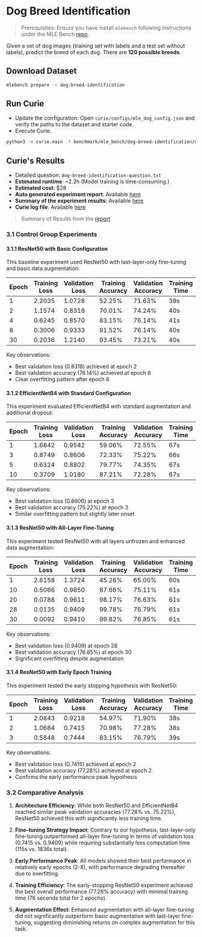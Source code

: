 # Dog Breed Identification
> Prerequisites: Ensure you have install `mlebench` following instructions under the MLE Bench [repo](`https://github.com/openai/mle-bench/tree/main`).

Given a set of dog images (training set with labels and a test set without labels), predict the breed of each dog. There are **120 possible breeds**.  

## Download Dataset  

```bash
mlebench prepare -c dog-breed-identification
```

## Run Curie
- Update the configuration: Open `curie/configs/mle_dog_config.json` and verify the paths to the dataset and starter code.
- Execute Curie. 
```bash
python3 -m curie.main -f benchmark/mle_bench/dog-breed-identification/dog-breed-identification-question.txt --task_config curie/configs/mle_dog_config.json  --report
``` 


## Curie's Results 
- Detailed question: `dog-breed-identification-question.txt`
- **Estimated runtime**: ~2.2h  (Model training is time-consuming.)
- **Estimated cost**: $28 
- **Auto generated experiment report**: Available [here](./dog-breed-identification-question_20250427163751_iter1.md) 
- **Summary of the experiment results**: Available [here](./dog-breed-identification-question_20250427163751_iter1_all_results.txt)
- **Curie log file**: Available [here](./dog-breed-identification-question_20250427163751_iter1.log)


> Summary of Results from the [report](./dog-breed-identification-question_20250427163751_iter1.md) 
 
### 3.1 Control Group Experiments

#### 3.1.1 ResNet50 with Basic Configuration

This baseline experiment used ResNet50 with last-layer-only fine-tuning and basic data augmentation:

| Epoch | Training Loss | Validation Loss | Training Accuracy | Validation Accuracy | Training Time |
|-------|--------------|-----------------|-------------------|---------------------|---------------|
| 1     | 2.2035       | 1.0728          | 52.25%            | 71.63%              | 39s           |
| 2     | 1.1574       | 0.8318          | 70.01%            | 74.24%              | 40s           |
| 4     | 0.6245       | 0.8570          | 83.15%            | 76.14%              | 41s           |
| 8     | 0.3006       | 0.9333          | 91.52%            | 76.14%              | 40s           |
| 30    | 0.2036       | 1.2140          | 93.45%            | 73.21%              | 40s           |

Key observations:
- Best validation loss (0.8318) achieved at epoch 2
- Best validation accuracy (76.14%) achieved at epoch 8
- Clear overfitting pattern after epoch 8

#### 3.1.2 EfficientNetB4 with Standard Configuration

This experiment evaluated EfficientNetB4 with standard augmentation and additional dropout:

| Epoch | Training Loss | Validation Loss | Training Accuracy | Validation Accuracy | Training Time |
|-------|--------------|-----------------|-------------------|---------------------|---------------|
| 1     | 1.6842       | 0.9542          | 59.06%            | 72.55%              | 67s           |
| 3     | 0.8749       | 0.8606          | 72.33%            | 75.22%              | 66s           |
| 5     | 0.6324       | 0.8802          | 79.77%            | 74.35%              | 67s           |
| 10    | 0.3709       | 1.0180          | 87.21%            | 72.28%              | 67s           |

Key observations:
- Best validation loss (0.8606) at epoch 3
- Best validation accuracy (75.22%) at epoch 3
- Similar overfitting pattern but slightly later onset

#### 3.1.3 ResNet50 with All-Layer Fine-Tuning

This experiment tested ResNet50 with all layers unfrozen and enhanced data augmentation:

| Epoch | Training Loss | Validation Loss | Training Accuracy | Validation Accuracy | Training Time |
|-------|--------------|-----------------|-------------------|---------------------|---------------|
| 1     | 2.6158       | 1.3724          | 45.26%            | 65.00%              | 60s           |
| 10    | 0.5066       | 0.9850          | 87.66%            | 75.11%              | 61s           |
| 20    | 0.0788       | 0.9611          | 98.17%            | 76.63%              | 61s           |
| 28    | 0.0135       | 0.9409          | 99.78%            | 76.79%              | 61s           |
| 30    | 0.0092       | 0.9410          | 99.82%            | 76.85%              | 61s           |

Key observations:
- Best validation loss (0.9409) at epoch 28
- Best validation accuracy (76.85%) at epoch 30
- Significant overfitting despite augmentation

#### 3.1.4 ResNet50 with Early Epoch Training

This experiment tested the early stopping hypothesis with ResNet50:

| Epoch | Training Loss | Validation Loss | Training Accuracy | Validation Accuracy | Training Time |
|-------|--------------|-----------------|-------------------|---------------------|---------------|
| 1     | 2.0843       | 0.9218          | 54.97%            | 71.90%              | 38s           |
| 2     | 1.0684       | 0.7415          | 70.98%            | 77.28%              | 38s           |
| 3     | 0.5848       | 0.7444          | 83.15%            | 76.79%              | 39s           |

Key observations:
- Best validation loss (0.7415) achieved at epoch 2
- Best validation accuracy (77.28%) achieved at epoch 2
- Confirms the early performance peak hypothesis

### 3.2 Comparative Analysis


1. **Architecture Efficiency**: While both ResNet50 and EfficientNetB4 reached similar peak validation accuracies (77.28% vs. 75.22%), ResNet50 achieved this with significantly less training time.

2. **Fine-tuning Strategy Impact**: Contrary to our hypothesis, last-layer-only fine-tuning outperformed all-layer fine-tuning in terms of validation loss (0.7415 vs. 0.9409) while requiring substantially less computation time (115s vs. 1836s total).

3. **Early Performance Peak**: All models showed their best performance in relatively early epochs (2-8), with performance degrading thereafter due to overfitting.

4. **Training Efficiency**: The early-stopping ResNet50 experiment achieved the best overall performance (77.28% accuracy) with minimal training time (76 seconds total for 2 epochs).

5. **Augmentation Effect**: Enhanced augmentation with all-layer fine-tuning did not significantly outperform basic augmentation with last-layer fine-tuning, suggesting diminishing returns on complex augmentation for this task.